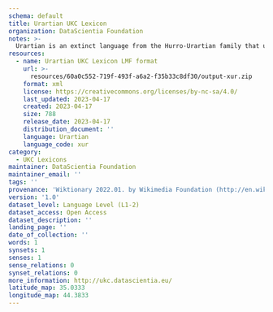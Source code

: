```yaml
---
schema: default
title: Urartian UKC Lexicon
organization: DataScientia Foundation
notes: >-
  Urartian is an extinct language from the Hurro-Urartian family that used to be spoken in Eurasia. The UKC Lexicon of Urartian is represented as a lexico-semantic network. It consists of words, word senses, synsets, as well as sense-level and synset-level relationships
resources:
  - name: Urartian UKC Lexicon LMF format
    url: >-
      resources/60a0c552-719f-493f-a6a2-f35b33c8df30/output-xur.zip
    format: xml
    license: https://creativecommons.org/licenses/by-nc-sa/4.0/
    last_updated: 2023-04-17
    created: 2023-04-17
    size: 788
    release_date: 2023-04-17
    distribution_document: ''
    language: Urartian
    language_code: xur
category:
  - UKC Lexicons
maintainer: DataScientia Foundation
maintainer_email: ''
tags: ''
provenance: 'Wiktionary 2022.01. by Wikimedia Foundation (http://en.wiktionary.org); Princeton WordNet 2.1 by Princeton University (https://wordnet.princeton.edu)'
version: '1.0'
dataset_level: Language Level (L1-2)
dataset_access: Open Access
dataset_description: ''
landing_page: ''
date_of_collection: ''
words: 1
synsets: 1
senses: 1
sense_relations: 0
synset_relations: 0
more_information: http://ukc.datascientia.eu/
latitude_map: 35.0333
longitude_map: 44.3833
---
```

